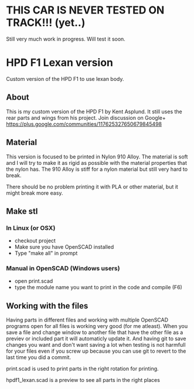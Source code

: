 # THIS CAR IS NEVER TESTED ON TRACK!!! (yet..)

Still very much work in progress. Will test it soon.

# HPD F1 Lexan version
Custom version of the HPD F1 to use lexan body. 

## About
This is my custom version of the HPD F1 by Kent Asplund. It still uses the rear parts and wings from his project. Join discussion on Google+ https://plus.google.com/communities/117625327650679845498 

## Material
This version is focused to be printed in Nylon 910 Alloy. The material is soft and I will try to make it as rigid as possible with the material properties that the nylon has. The 910 Alloy is stiff for a nylon material but still very hard to break. 

There should be no problem printing it with PLA or other material, but it might break more easy. 

## Make stl

### In Linux (or OSX)
* checkout project
* Make sure you have OpenSCAD installed
* Type "make all" in prompt

### Manual in OpenSCAD (Windows users)
* open print.scad
* type the module name you want to print in the code and compile (F6)

## Working with the files
Having parts in different files and working with multiple OpenSCAD programs open for all files is working very good (for me atleast). When you save a file and change window to another file that have the other file as a previev or included part it will automaticly update it. And having git to save changes you want and don't want saving a lot when testing is not harmfull for your files even if you screw up because you can use git to revert to the last time you did a commit. 

print.scad is used to print parts in the right rotation for printing. 

hpdf1_lexan.scad is a preview to see all parts in the right places
